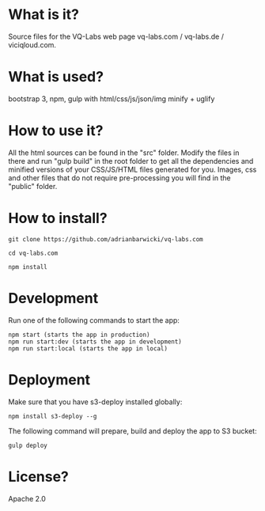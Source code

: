 # What is it?
Source files for the VQ-Labs web page vq-labs.com / vq-labs.de / viciqloud.com.

# What is used?
bootstrap 3, npm, gulp with html/css/js/json/img minify + uglify

# How to use it?
All the html sources can be found in the "src" folder. Modify the files in there and run "gulp build" in the root folder to get all the dependencies and minified versions of your CSS/JS/HTML files generated for you.
Images, css and other files that do not require pre-processing you will find in the "public" folder.

# How to install?
```
git clone https://github.com/adrianbarwicki/vq-labs.com 

cd vq-labs.com

npm install 
```
# Development
Run one of the following commands to start the app:
```
npm start (starts the app in production)
npm run start:dev (starts the app in development)
npm run start:local (starts the app in local)
```

# Deployment
Make sure that you have s3-deploy installed globally:
```
npm install s3-deploy --g
```

The following command will prepare, build and deploy the app to S3 bucket:
```
gulp deploy
```

# License?
Apache 2.0